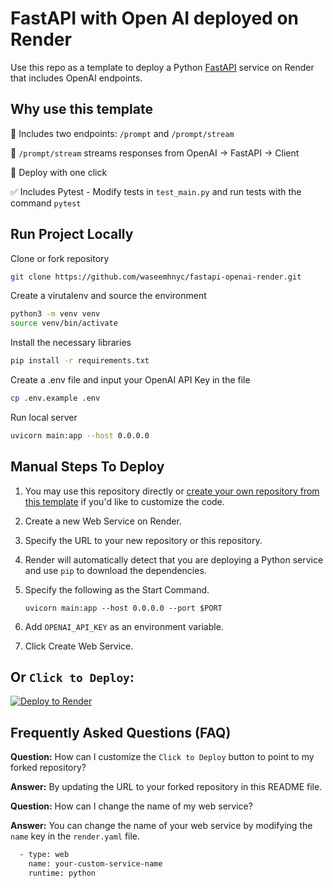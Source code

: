 # FastAPI with Open AI deployed on Render

Use this repo as a template to deploy a Python [FastAPI](https://fastapi.tiangolo.com) service on Render that includes OpenAI endpoints.


## Why use this template

📌 Includes two endpoints: `/prompt` and `/prompt/stream`

📡 `/prompt/stream` streams responses from OpenAI → FastAPI → Client

🚀 Deploy with one click

✅ Includes Pytest - Modify tests in `test_main.py` and run tests with the command `pytest`

## Run Project Locally

Clone or fork repository

```bash
git clone https://github.com/waseemhnyc/fastapi-openai-render.git
```

Create a virutalenv and source the environment

```bash
python3 -m venv venv
source venv/bin/activate
```

Install the necessary libraries

```bash
pip install -r requirements.txt
```

Create a .env file and input your OpenAI API Key in the file

```bash
cp .env.example .env
```

Run local server
```bash
uvicorn main:app --host 0.0.0.0
```

## Manual Steps To Deploy

1. You may use this repository directly or [create your own repository from this template](https://github.com/waseemhnyc/fastapi-openai-render/generate) if you'd like to customize the code.
2. Create a new Web Service on Render.
3. Specify the URL to your new repository or this repository.
4. Render will automatically detect that you are deploying a Python service and use `pip` to download the dependencies.
5. Specify the following as the Start Command.

    ```shell
    uvicorn main:app --host 0.0.0.0 --port $PORT
    ```
6. Add `OPENAI_API_KEY` as an environment variable.
6. Click Create Web Service.

## Or `Click to Deploy`:

[![Deploy to Render](https://render.com/images/deploy-to-render-button.svg)](https://render.com/deploy?repo=https://github.com/waseemhnyc/fastapi-openai-render.git)

## Frequently Asked Questions (FAQ)

**Question:** How can I customize the `Click to Deploy` button to point to my forked repository?

**Answer:** By updating the URL to your forked repository in this README file.

**Question:** How can I change the name of my web service?

**Answer:** You can change the name of your web service by modifying the `name` key in the `render.yaml` file.

```bash
  - type: web
    name: your-custom-service-name
    runtime: python
```
